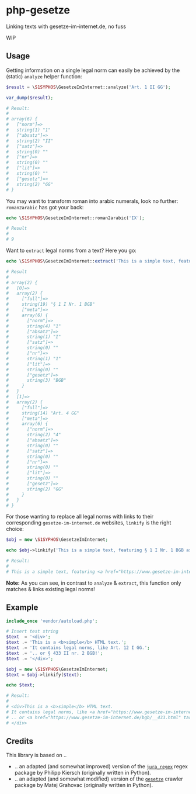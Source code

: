 # php-gesetze

Linking texts with gesetze-im-internet.de, no fuss

WIP


## Usage

Getting information on a single legal norm can easily be achieved by the (static) `analyze` helper function:

```php
$result = \S1SYPHOS\GesetzeImInternet::analyze('Art. 1 II GG');

var_dump($result);

# Result:
#
# array(6) {
#   ["norm"]=>
#   string(1) "1"
#   ["absatz"]=>
#   string(2) "II"
#   ["satz"]=>
#   string(0) ""
#   ["nr"]=>
#   string(0) ""
#   ["lit"]=>
#   string(0) ""
#   ["gesetz"]=>
#   string(2) "GG"
# }
```

You may want to transform roman into arabic numerals, look no further: `roman2arabic` has got your back:

```php
echo \S1SYPHOS\GesetzeImInternet::roman2arabic('IX');

# Result
#
# 9
```

Want to `extract` legal norms from a text? Here you go:

```php
echo \S1SYPHOS\GesetzeImInternet::extract('This is a simple text, featuring § 1 I Nr. 1 BGB as well as Art. 4 GG');

# Result
#
# array(2) {
#   [0]=>
#   array(2) {
#     ["full"]=>
#     string(19) "§ 1 I Nr. 1 BGB"
#     ["meta"]=>
#     array(6) {
#       ["norm"]=>
#       string(4) "1"
#       ["absatz"]=>
#       string(1) "I"
#       ["satz"]=>
#       string(0) ""
#       ["nr"]=>
#       string(1) "1"
#       ["lit"]=>
#       string(0) ""
#       ["gesetz"]=>
#       string(3) "BGB"
#     }
#   }
#   [1]=>
#   array(2) {
#     ["full"]=>
#     string(14) "Art. 4 GG"
#     ["meta"]=>
#     array(6) {
#       ["norm"]=>
#       string(2) "4"
#       ["absatz"]=>
#       string(0) ""
#       ["satz"]=>
#       string(0) ""
#       ["nr"]=>
#       string(0) ""
#       ["lit"]=>
#       string(0) ""
#       ["gesetz"]=>
#       string(2) "GG"
#     }
#   }
# }
```

For those wanting to replace all legal norms with links to their corresponding `gesetze-im-internet.de` websites, `linkify` is the right choice:

```php
$obj = new \S1SYPHOS\GesetzeImInternet;

echo $obj->linkify('This is a simple text, featuring § 1 I Nr. 1 BGB as well as Art. 4c GG');

# Result:
#
# This is a simple text, featuring <a href="https://www.gesetze-im-internet.de/bgb/__1.html" title="§ 1 Beginn der Rechtsfähigkeit">§ 1 I Nr. 1 BGB</a> as well as Art. 4c GG
```

**Note:** As you can see, in contrast to `analyze` & `extract`, this function only matches & links existing legal norms!


## Example

```php
include_once 'vendor/autoload.php';

# Insert test string
$text  = '<div>';
$text .= 'This is a <b>simple</b> HTML text.';
$text .= 'It contains legal norms, like Art. 12 I GG.';
$text .= '.. or § 433 II nr. 2 BGB!';
$text .= '</div>';

$obj = new \S1SYPHOS\GesetzeImInternet;
$text = $obj->linkify($text);

echo $text;

# Result:
#
# <div>This is a <b>simple</b> HTML text.
# It contains legal norms, like <a href="https://www.gesetze-im-internet.de/gg/art_12.html" target="_blank">Art. 12 I GG</a>.
# .. or <a href="https://www.gesetze-im-internet.de/bgb/__433.html" target="_blank">§ 433 II nr. 2 BGB</a>!
# </div>
```


## Credits

This library is based on ..

- .. an adapted (and somewhat improved) version of the [`jura_regex`](https://github.com/kiersch/jura_regex) regex package by Philipp Kiersch (originally written in Python).
- .. an adapted (and somewhat modified) version of the [`gesetze`](https://github.com/matejgrahovac/gesetze) crawler package by Matej Grahovac (originally written in Python).
